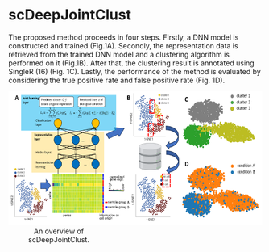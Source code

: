 # scDeepJointClust


The proposed method proceeds in four steps. 
Firstly, a DNN model is constructed and trained (Fig.1A). 
Secondly, the representation data is retrieved from the trained DNN model and a clustering algorithm is performed on it (Fig.1B). 
After that, the clustering result is annotated using SingleR (16) (Fig. 1C). 
Lastly, the performance of the method is evaluated by considering the true positive rate and false positive rate (Fig. 1D).
<!-- 
![An overview of scDeepJointClust.](Images/Fig1.png "An overview of scDeepJointClust.") 
<img src="Images/Fig1.png" style="width:605px;height:265px;"> 

.caption {
    width: 200px;
    text-align: center;
}
-->
<div style="margin:0 auto;">
    <img src="Images/Fig1.png" height="265px" width="605px" />
    <div style="width: 200px; text-align: center;">An overview of scDeepJointClust.</div>
</div>


